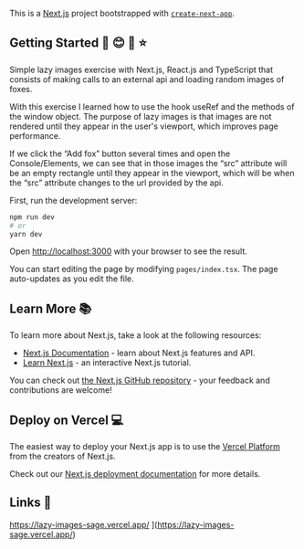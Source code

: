 This is a [Next.js](https://nextjs.org/) project bootstrapped with [`create-next-app`](https://github.com/vercel/next.js/tree/canary/packages/create-next-app).

## Getting Started :book: :blush: :pencil: :star:

Simple lazy images exercise with Next.js, React.js and TypeScript that consists of making calls to an external api and loading random images of foxes.

With this exercise I learned how to use the hook useRef and the methods of the window object. The purpose of lazy images is that images are not rendered until they appear in the user's viewport, which improves page performance.

If we click the “Add fox” button several times and open the Console/Elements, we can see that in those images the “src” attribute will be an empty rectangle until they appear in the viewport, which will be when the “src” attribute changes to the url provided by the api.

First, run the development server:

```bash
npm run dev
# or
yarn dev
```

Open [http://localhost:3000](http://localhost:3000) with your browser to see the result.

You can start editing the page by modifying `pages/index.tsx`. The page auto-updates as you edit the file.

## Learn More 📚

To learn more about Next.js, take a look at the following resources:

- [Next.js Documentation](https://nextjs.org/docs) - learn about Next.js features and API.
- [Learn Next.js](https://nextjs.org/learn) - an interactive Next.js tutorial.

You can check out [the Next.js GitHub repository](https://github.com/vercel/next.js/) - your feedback and contributions are welcome!

## Deploy on Vercel 💻 

The easiest way to deploy your Next.js app is to use the [Vercel Platform](https://vercel.com/new?utm_medium=default-template&filter=next.js&utm_source=create-next-app&utm_campaign=create-next-app-readme) from the creators of Next.js.

Check out our [Next.js deployment documentation](https://nextjs.org/docs/deployment) for more details.

## Links 🔗

https://lazy-images-sage.vercel.app/
](https://lazy-images-sage.vercel.app/)
